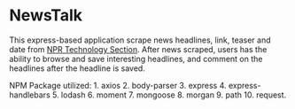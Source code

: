 # NewsTalk

This express-based application scrape news headlines, link, teaser and date from [NPR Technology Section](https://www.npr.org/sections/technology/). After news scraped, users has the ability to browse and save interesting headlines, and comment on the headlines after the headline is saved. 

NPM Package utilized:
    1. axios
    2. body-parser
    3. express
    4. express-handlebars
    5. lodash
    6. moment
    7. mongoose
    8. morgan
    9. path
    10. request. 
